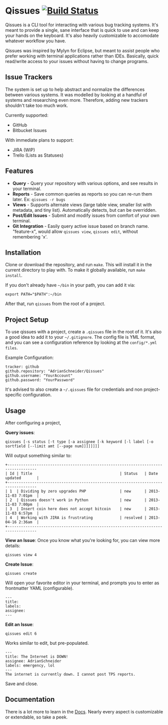 # Qissues [![Build Status](https://travis-ci.org/AdrianSchneider/Qissues.png?branch=master)](https://travis-ci.org/AdrianSchneider/Qissues)
Qissues is a CLI tool for interacting with various bug tracking systems. It's meant to provide a single, sane interface that is quick to use and can keep your hands on the keyboard. It's also heavily customizable to accomodate whatever workflow you have.

Qissues was inspired by Mylyn for Eclipse, but meant to assist people who prefer working with terminal applications rather than IDEs. Basically, quick read/write access to your issues without having to change programs.

## Issue Trackers
The system is set up to help abstract and normalize the differences between various systems. It was modelled by looking at a handful of systems and researching even more. Therefore, adding new trackers shouldn't take too much work.

Currently supported:

- GitHub
- Bitbucket Issues

With immediate plans to support:

- JIRA (WIP)
- Trello (Lists as Statuses)

## Features

- **Query** - Query your repository with various options, and see results in your terminal.
- **Reports** - Save common queries as reports so you can re-run them later. Ex: `qissues -r bugs`
- **Views** - Supports alternate views (large table view, smaller list with metadata, and tiny list). Automatically detects, but can be overridden.
- **Post/Edit Issues** - Submit and modify issues from comfort of your own terminal.
- **Git Integration** - Easily query active issue based on branch name. "feature-x", would allow `qissues view`, `qissues edit`, without remembering 'x'.

## Installation

Clone or download the repository, and run `make`. This will install it in the current directory to play with. To make it globally available, run `make install`.

If you don't already have `~/bin` in your path, you can add it via:

    export PATH="$PATH":~/bin

After that, run `qissues` from the root of a project.

## Project Setup

To use qissues with a project, create a `.qissues` file in the root of it. It's also a good idea to add it to your `~/.gitignore`. The config file is YML format, and you can see a configuration reference by looking at the `config/*.yml files`.

Example Configuration:

    tracker: github
    github.repository: "AdrianSchneider/Qissues"
    github.username: "YourAccount"
    github.password: "YourPassword"

It's advised to also create a `~/.qissues` file for credentials and non project-specific configuration.

## Usage

After configuring a project,

**Query issues**:

    qissues [-s status [-t type [-a assignee [-k keyword [-l label [-o sortfield [--limit amt [--page num]]]]]]]]

Will output something similar to:

    +-----------------------------------------------------------------------------------
    | Id | Title                                       | Status   | Date updated       |
    +-----------------------------------------------------------------------------------
    | 1  | Dividing by zero upgrades PHP               | new      | 2013-11-03 7:01pm  |
    | 2  | Qissues doesn't work in Python              | new      | 2013-11-03 7:00pm  |
    | 3  | Insert coin here does not accept bitcoin    | new      | 2013-11-03 6:57pm  |
    | 4  | Working with JIRA is frustrating            | resolved | 2013-04-16 2:36am  |
    +-----------------------------------------------------------------------------------

**View an Issue**:
Once you know what you're looking for, you can view more details:

    qissues view 4

**Create Issue**:

    qissues create

Will open your favorite editor in your terminal, and prompts you to enter as frontmatter YAML (configurable).

    ---
    title:
    labels:
    assignee:
    ---

**Edit an Issue**:

    qissues edit 6

Works similar to edit, but pre-populated.

    ---
    title: The Internet is DOWN!
    assignee: AdrianSchneider
    labels: emergency, lol
    ---
    The internet is currently down. I cannot post TPS reports.

Save and close.

## Documentation
There is a lot more to learn in the [Docs](doc/). Nearly every aspect is customizable or extendable, so take a peek.
